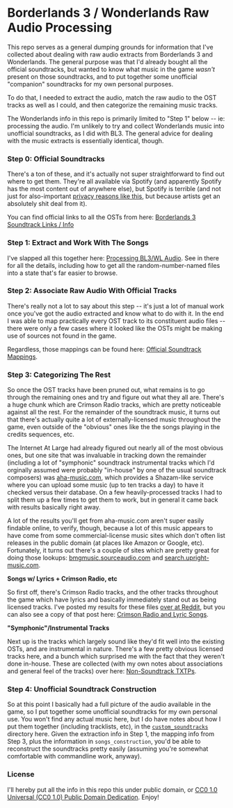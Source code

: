 Borderlands 3 / Wonderlands Raw Audio Processing
================================================

This repo serves as a general dumping grounds for information that I've
collected about dealing with raw audio extracts from Borderlands 3 and
Wonderlands.  The general purpose was that I'd already bought all the official
soundtracks, but wanted to know what music in the game *wasn't* present
on those soundtracks, and to put together some unofficial "companion"
soundtracks for my own personal purposes.

To do that, I needed to extract the audio, match the raw audio to the OST
tracks as well as I could, and then categorize the remaining music tracks.

The Wonderlands info in this repo is primarily limited to "Step 1" below --
ie: processing the audio.  I'm unlikely to try and collect Wonderlands
music into unofficial soundtracks, as I did with BL3.  The general
advice for dealing with the music extracts is essentially identical,
though.

### Step 0: Official Soundtracks

There's a ton of these, and it's actually not super straightforward
to find out where to get them.  They're all available via Spotify (and
apparently Spotify has the most content out of anywhere else), but
Spotify is terrible (and not just for also-important
[privacy reasons like this](https://www.wired.com/story/spotify-tracking-how-to-stop-it/amp),
but because artists get an absolutely shit deal from it).

You can find official links to all the OSTs from here:
[Borderlands 3 Soundtrack Links / Info](soundtrack_sources.md)

### Step 1: Extract and Work With The Songs

I've slapped all this together here: [Processing BL3/WL Audio](processing_bl3_audio.md).
See in there for all the details, including how to get all the random-number-named
files into a state that's far easier to browse.

### Step 2: Associate Raw Audio With Official Tracks

There's really not a lot to say about this step -- it's just a lot of
manual work once you've got the audio extracted and know what to do
with it.  In the end I was able to map practically every OST track to
its constituent audio files -- there were only a few cases where it
looked like the OSTs might be making use of sources not found in the
game.

Regardless, those mappings can be found here: [Official Soundtrack Mappings](official_st_mapping.txt).

### Step 3: Categorizing The Rest

So once the OST tracks have been pruned out, what remains is to go
through the remaining ones and try and figure out what they all are.
There's a huge chunk which are Crimson Radio tracks, which are pretty
noticeable against all the rest.  For the remainder of the soundtrack
music, it turns out that there's actually quite a lot of
externally-licensed music throughout the game, even outside of the
"obvious" ones like the the songs playing in the credits sequences, etc.

The Internet At Large had already figured out nearly all of the most
obvious ones, but one site that was invaluable in tracking down the
remainder (including a lot of "symphonic" soundtrack instrumental tracks
which I'd orginally assumed were probably "in-house" by one of the usual
soundtrack composers) was [aha-music.com](https://www.aha-music.com/identify-songs-music-recognition-online),
which provides a Shazam-like service where you can upload some music (up
to ten tracks a day) to have it checked versus their database.  On a
few heavily-processed tracks I had to split them up a few times to get
them to work, but in general it came back with results basically right
away.

A lot of the results you'll get from aha-music.com aren't super easily
findable online, to verify, though, because a lot of this music appears
to have come from some commercial-license music sites which don't often
list releases in the public domain (at places like Amazon or Google, etc).
Fortunately, it turns out there's a couple of sites which are pretty
great for doing those lookups: [bmgmusic.sourceaudio.com](https://bmgmusic.sourceaudio.com/#!home)
and [search.upright-music.com](https://search.upright-music.com/).

**Songs w/ Lyrics + Crimson Radio, etc**

So first off, there's Crimson Radio tracks, and the other tracks throughout
the game which have lyrics and basically immediately stand out as being
licensed tracks.  I've posted my results for these files
[over at Reddit](https://www.reddit.com/r/borderlands3/comments/ospmu0/bl3_nonsoundtrackd_real_song_index_crimson_radio/),
but you can also see a copy of that post here: [Crimson Radio and Lyric Songs](crimson_radio_and_lyric_songs.md).

**"Symphonic"/Instrumental Tracks**

Next up is the tracks which largely sound like they'd fit well into the
existing OSTs, and are instrumental in nature.  There's a few pretty
obvious licensed tracks here, and a bunch which surprised me with the
fact that they weren't done in-house.  These are collected (with my own
notes about associations and general feel of the tracks) over here:
[Non-Soundtrack TXTPs](non_soundtrack_txtps.txt).

### Step 4: Unofficial Soundtrack Construction

So at this point I basically had a full picture of the audio available
in the game, so I put together some unofficial soundtracks for my own
personal use.  You won't find any actual music here, but I do have notes
about how I put them together (including tracklists, etc), in the
[`custom_soundtracks`](custom_soundtracks) directory here.  Given the
extraction info in Step 1, the mapping info from Step 3, plus the
information in `songs_construction`, you'd be able to reconstruct the
soundtracks pretty easily (assuming you're somewhat comfortable with
commandline work, anyway).

### License

I'll hereby put all the info in this repo this under public domain, or
[CC0 1.0 Universal (CC0 1.0) Public Domain Dedication](https://creativecommons.org/publicdomain/zero/1.0/).
Enjoy!

